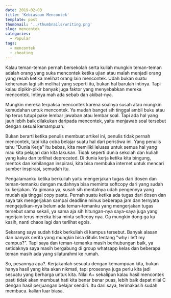 ```yaml
---
date: 2019-02-03
title: 'Kebiasaan Mencontek'
template: post
thumbnail: '../thumbnails/writing.png'
slug: mencontek
categories:
  - Popular
tags:
  - mencontek
  - cheating
---
```


Kalau teman-teman pernah bersekolah serta kuliah mungkin teman-teman adalah orang yang suka mencontek ketika ujian atau malah menjadi orang yang resah ketika melihat orang lain mencontek. Udah bukan suatu keheranan lagi sih melihat yang seperti itu, bukan hal barulah intinya. Tapi kalau dipikir-pikir banyak juga faktor yang menyebabkan mereka mencontek. Intinya mah ada sebab dan akibat-nya. 

Mungkin mereka terpaksa mencontek karena soalnya susah atau mungkin kemudahan untuk mencontek. Ya mudah banget sih tinggal ambil buku atau hp terus tutupi pake lembar jawaban atau lembar soal. Tapi ada hal yang jauh lebih baik dilakukan daripada mencontek, yaitu menjawab soal tersebut dengan sesuai kemampuan. 

Bukan berarti ketika penulis membuat artikel ini, penulis tidak pernah mencontek, tapi kita coba belajar suatu hal dari peristiwa ini. Yang penulis tahu "Dunia Kerja" itu bebas, kita memiliki leluasa untuk semua hal yang mau kita pelajari dan kita lakukan. Tidak seperti dunia sekolah dan kuliah yang kaku dan terlihat deprecated. Di dunia kerja ketika kita bingung, mentok dan kehilangan inspirasi, kita bisa membuka internet untuk mencari sumber inspirasi, semudah itu. 

Pengalamanku ketika berkuliah yaitu mengerjakan tugas dari dosen dan teman-temanku dengan mudahnya bisa meminta softcopy dari yang sudah ku kerjakan. Ya gimana ya, susah sih mentalnya udah pengennya yang mudah aja tinggal copy paste. Pernah suatu ketika ada tugas dari dosen dan saya tak mengerjakan sampai deadline minus beberapa jam dan ternyata mengejutkan-nya belum ada teman-temanku yang mengerjakan tugas tersebut sama sekali, ya sama aja sih hitungan-nya saya-saya juga yang ngerjain terus mereka bisa minta softcopy nya. Ga mungkin dong ga ku kasih, nanti chaos lagi dan terlihat egois. 

Sekarang saya sudah tidak berkuliah di kampus tersebut. Banyak alasan dan banyak cerita yang mungkin bisa ditulis tentang "why i left my campus?". Tapi saya dan teman-temanku masih berhubungan baik, ya setidaknya saya masih bergabung di group whatsapp kelas dan beberapa teman masih ada yang silaturahmi ke rumah. 

So, pesannya apa?. Kerjakanlah sesuatu dengan kemampuan kita, bukan hanya hasil yang kita akan nikmati, tapi prosesnya juga perlu kita jadi sesuatu yang berharga untuk kita. Nilai A+ sekalipun kalau hasil mencontek pasti tidak akan membuat hati kita benar benar puas, lebih baik dapat nilai C dengan hasil perjuangan belajar sendiri. Itu dari saya, terimakasih sudah membaca. kalian luar biasa. 

